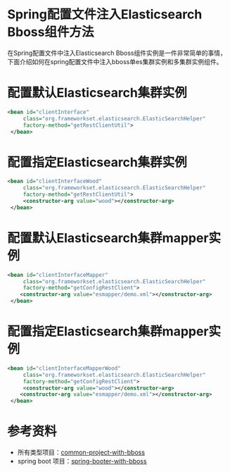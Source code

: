 # Spring配置文件注入Elasticsearch Bboss组件方法

在Spring配置文件中注入Elasticsearch Bboss组件实例是一件非常简单的事情，下面介绍如何在spring配置文件中注入bboss单es集群实例和多集群实例组件。

# 配置默认Elasticsearch集群实例

```xml
<bean id="clientInterface" 
     class="org.frameworkset.elasticsearch.ElasticSearchHelper"
     factory-method="getRestClientUtil">    
 </bean>
```
# 配置指定Elasticsearch集群实例

```xml
<bean id="clientInterfaceWood" 
     class="org.frameworkset.elasticsearch.ElasticSearchHelper"
     factory-method="getRestClientUtil">
     <constructor-arg value="wood"></constructor-arg>
 </bean>
```



# 配置默认Elasticsearch集群mapper实例

```xml
<bean id="clientInterfaceMapper" 
     class="org.frameworkset.elasticsearch.ElasticSearchHelper"
     factory-method="getConfigRestClient">    
    <constructor-arg value="esmapper/demo.xml"></constructor-arg>
 </bean>
```

# 配置指定Elasticsearch集群mapper实例

```xml
<bean id="clientInterfaceMapperWood" 
     class="org.frameworkset.elasticsearch.ElasticSearchHelper"
     factory-method="getConfigRestClient">
     <constructor-arg value="wood"></constructor-arg>
    <constructor-arg value="esmapper/demo.xml"></constructor-arg>
 </bean>
```



# 参考资料

- 所有类型项目：[common-project-with-bboss](common-project-with-bboss.md) 
- spring boot 项目：[spring-booter-with-bboss](spring-booter-with-bboss.md)

